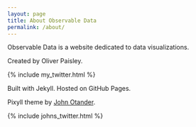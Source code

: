 ```yaml
---
layout: page
title: About Observable Data
permalink: /about/
---
```


Observable Data is a website dedicated to data visualizations.

Created by Oliver Paisley. </p> {% include my_twitter.html %}

Built with Jekyll. Hosted on GitHub Pages.

Pixyll theme by [John Otander](http://johnotander.com). <div style="border-bottom: none"><a class="fa fa-twitter" href="https://twitter.com/4lpine"></a></div>

{% include johns_twitter.html %}
